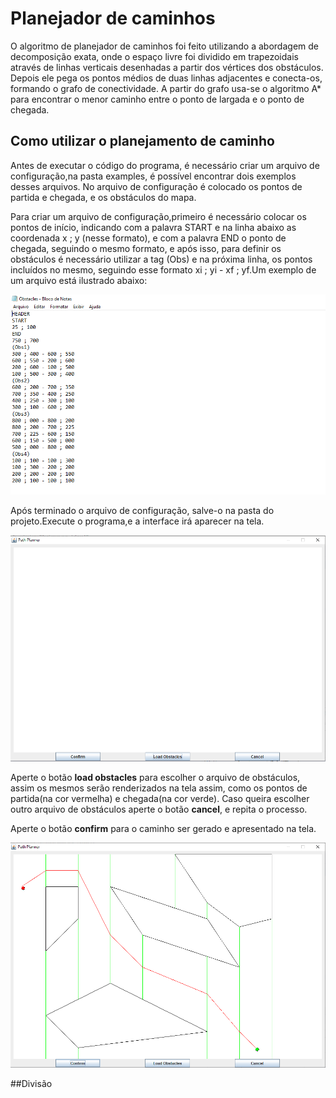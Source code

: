 # Planejador de caminhos 

O algoritmo de planejador de caminhos foi feito utilizando a abordagem de decomposição exata, onde o espaço livre foi dividido em trapezoidais através de linhas 
verticais desenhadas a partir dos vértices dos obstáculos. Depois ele pega os pontos médios de duas linhas adjacentes e conecta-os, formando  o grafo de conectividade. 
A partir do grafo usa-se o algoritmo A* para encontrar o menor caminho entre o ponto de largada e o ponto de chegada. 

## Como utilizar o planejamento de caminho 
Antes de executar o código do programa, é necessário criar um arquivo de configuração,na pasta examples, é possível encontrar dois exemplos desses arquivos. 
No arquivo de configuração é colocado os pontos de partida e chegada, e os obstáculos do mapa. 

Para criar um arquivo de configuração,primeiro é necessário colocar os pontos de início, indicando com a palavra START e na linha abaixo as coordenada x ; y 
(nesse formato), e com a palavra END o ponto de chegada, seguindo o mesmo formato, e após isso, para definir os obstáculos é necessário utilizar a tag (Obs) 
e na próxima linha, os pontos incluídos no mesmo, seguindo esse formato xi ; yi - xf ; yf.Um exemplo de um arquivo está ilustrado abaixo: 

![Arquivo de obstáculos](./images/arquivo.png) 

Após terminado o arquivo de configuração, salve-o na pasta do projeto.Execute o programa,e a interface irá aparecer na tela.

![Arquivo de obstáculos](./images/tela_inicial.png) 

Aperte o botão **load obstacles** para escolher o arquivo de obstáculos, assim os mesmos serão renderizados na tela assim, como os pontos de partida(na cor vermelha) 
e chegada(na cor verde). Caso queira escolher outro arquivo de obstáculos aperte o botão **cancel**, e repita o processo. 

Aperte o botão **confirm** para o caminho ser gerado e apresentado na tela.

![Arquivo de obstáculos](./images/menorCaminho.png) 

##Divisão